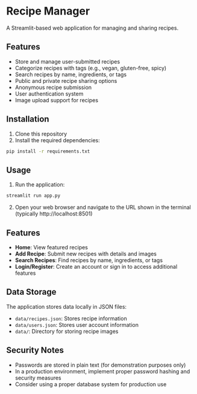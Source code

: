 # Recipe Manager

A Streamlit-based web application for managing and sharing recipes.

## Features

- Store and manage user-submitted recipes
- Categorize recipes with tags (e.g., vegan, gluten-free, spicy)
- Search recipes by name, ingredients, or tags
- Public and private recipe sharing options
- Anonymous recipe submission
- User authentication system
- Image upload support for recipes

## Installation

1. Clone this repository
2. Install the required dependencies:
```bash
pip install -r requirements.txt
```

## Usage

1. Run the application:
```bash
streamlit run app.py
```

2. Open your web browser and navigate to the URL shown in the terminal (typically http://localhost:8501)

## Features

- **Home**: View featured recipes
- **Add Recipe**: Submit new recipes with details and images
- **Search Recipes**: Find recipes by name, ingredients, or tags
- **Login/Register**: Create an account or sign in to access additional features

## Data Storage

The application stores data locally in JSON files:
- `data/recipes.json`: Stores recipe information
- `data/users.json`: Stores user account information
- `data/`: Directory for storing recipe images

## Security Notes

- Passwords are stored in plain text (for demonstration purposes only)
- In a production environment, implement proper password hashing and security measures
- Consider using a proper database system for production use 